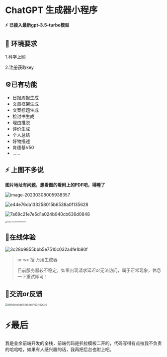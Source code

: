 # ChatGPT 生成器小程序

**⚡** **已接入最新gpt-3.5-turbo模型**

## 🔧 环境要求

1.科学上网

2.注册获取key



## ⚙已有功能

* 日报周报生成
* 文章框架生成
* 文案标题生成
* 检讨书生成
* 理由推脱
* 评价生成
* 个人总结
* 好物描述
* 肯德基V50
* ......



## **⚡** 上图不多说

**图片地址有问题，想看图的看附上的PDF吧，得睡了**

![image-20230308005938357](./README.assets/1.png)

![e44e76da133258015b6538a0f135628](./README.assets/e44e76da133258015b6538a0f135628-1678210219682-7-1678210368403-3.png)

![7a69c21e7e5d1a024b940cb636d0848](./README.assets/7a69c21e7e5d1a024b940cb636d0848-1678210224005-9-1678210370387-5.png)

<img src="./README.assets/image-20230308011555433-1678210226111-11-1678210372587-7.png" alt="image-20230308011555433" style="zoom: 33%;" />



## 🦊在线体验

![3c28b9855bbb5e7510c032a4fe1b90f](./README.assets/3c28b9855bbb5e7510c032a4fe1b90f-1678210228589-13-1678210375911-9.jpg)

> or wx 搜 万用生成器 
>
> 目前服务器较不稳定，如果出现请求延迟or无法访问，属于正常现象，休息一下重试即可！



## 👻交流or反馈

<img src="./README.assets/555b28ed3da752b54dd71207c52f7a5-1678210229965-15-1678210377443-11.jpg" alt="555b28ed3da752b54dd71207c52f7a5" style="zoom:50%;" />



# ⚡最后

我是业余前端开发的全栈，前端代码是扒拉模板二开的，代码写得有点拉我不负责的哈哈哈，如果有人感兴趣的话，我再把后台也附上吧。